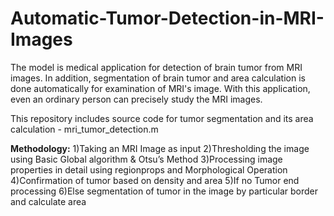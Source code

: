 # Automatic-Tumor-Detection-in-MRI-Images
The model is medical application for detection of brain tumor from MRI images. In addition, segmentation of brain tumor and area calculation is done automatically for examination of MRI's image. With this application, even an ordinary person can precisely study the MRI images.

This repository includes source code for tumor segmentation and its area calculation - mri_tumor_detection.m

**Methodology:**
1)Taking an MRI Image as input
2)Thresholding the image using Basic Global algorithm & Otsu’s Method
3)Processing image properties in detail using regionprops and Morphological Operation
4)Confirmation of tumor based on density and area
5)If no Tumor end processing
6)Else segmentation of tumor in the image by particular border and calculate area
